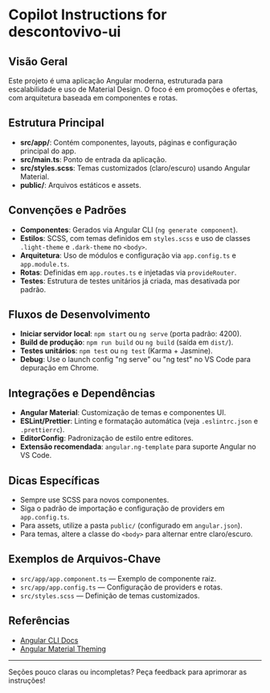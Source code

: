 # Copilot Instructions for descontovivo-ui

## Visão Geral
Este projeto é uma aplicação Angular moderna, estruturada para escalabilidade e uso de Material Design. O foco é em promoções e ofertas, com arquitetura baseada em componentes e rotas.

## Estrutura Principal
- **src/app/**: Contém componentes, layouts, páginas e configuração principal do app.
- **src/main.ts**: Ponto de entrada da aplicação.
- **src/styles.scss**: Temas customizados (claro/escuro) usando Angular Material.
- **public/**: Arquivos estáticos e assets.

## Convenções e Padrões
- **Componentes**: Gerados via Angular CLI (`ng generate component`).
- **Estilos**: SCSS, com temas definidos em `styles.scss` e uso de classes `.light-theme` e `.dark-theme` no `<body>`.
- **Arquitetura**: Uso de módulos e configuração via `app.config.ts` e `app.module.ts`.
- **Rotas**: Definidas em `app.routes.ts` e injetadas via `provideRouter`.
- **Testes**: Estrutura de testes unitários já criada, mas desativada por padrão.

## Fluxos de Desenvolvimento
- **Iniciar servidor local**: `npm start` ou `ng serve` (porta padrão: 4200).
- **Build de produção**: `npm run build` ou `ng build` (saída em `dist/`).
- **Testes unitários**: `npm test` ou `ng test` (Karma + Jasmine).
- **Debug**: Use o launch config "ng serve" ou "ng test" no VS Code para depuração em Chrome.

## Integrações e Dependências
- **Angular Material**: Customização de temas e componentes UI.
- **ESLint/Prettier**: Linting e formatação automática (veja `.eslintrc.json` e `.prettierrc`).
- **EditorConfig**: Padronização de estilo entre editores.
- **Extensão recomendada**: `angular.ng-template` para suporte Angular no VS Code.

## Dicas Específicas
- Sempre use SCSS para novos componentes.
- Siga o padrão de importação e configuração de providers em `app.config.ts`.
- Para assets, utilize a pasta `public/` (configurado em `angular.json`).
- Para temas, altere a classe do `<body>` para alternar entre claro/escuro.

## Exemplos de Arquivos-Chave
- `src/app/app.component.ts` — Exemplo de componente raiz.
- `src/app/app.config.ts` — Configuração de providers e rotas.
- `src/styles.scss` — Definição de temas customizados.

## Referências
- [Angular CLI Docs](https://angular.dev/tools/cli)
- [Angular Material Theming](https://material.angular.io/guide/theming)

---

Seções pouco claras ou incompletas? Peça feedback para aprimorar as instruções!